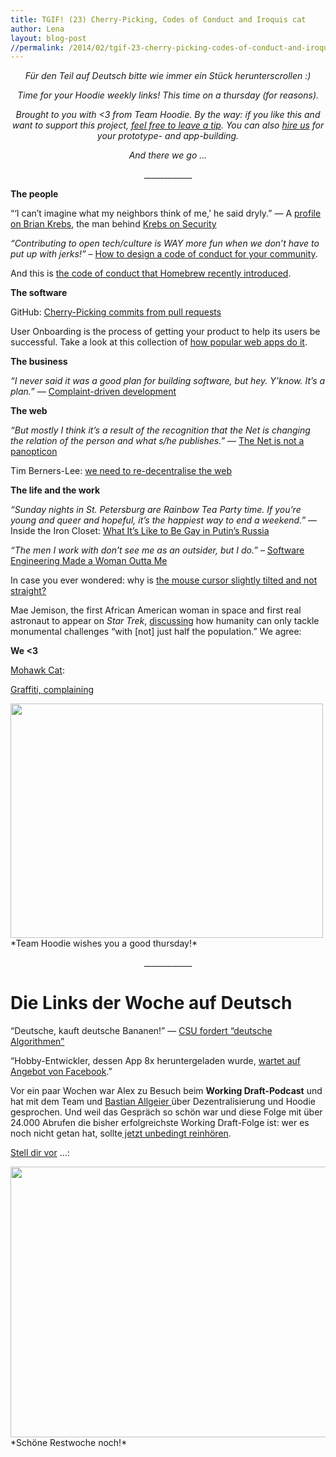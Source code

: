 ```yaml
---
title: TGIF! (23) Cherry-Picking, Codes of Conduct and Iroquis cat
author: Lena
layout: blog-post
//permalink: /2014/02/tgif-23-cherry-picking-codes-of-conduct-and-iroquis-cat/
---
```

<p style="text-align: center;">
  <em>Für den Teil auf Deutsch bitte wie immer ein Stück herunterscrollen :)</em>
</p>

<p style="text-align: center;">
  <em>Time for your Hoodie weekly links! This time on a thursday (for reasons).</em>
</p>

<p style="text-align: center;">
  <em>Brought to you with <3 from Team Hoodie. By the way: if you like this and want to support this project, <a title="Leave  a Tip" href="https://www.gittip.com/hoodiehq/">feel free to leave a tip</a>. You can also <a href="http://thehoodiefirm.com">hire us</a> for your prototype- and app-building.<br /> </em>
</p>

<p style="text-align: center;">
  <em>And there we go …</em>
</p>

<p style="text-align: center;">
  ____________
</p>

<p style="text-align: left;">
  <strong>The people</strong>
</p>

“‘I can’t imagine what my neighbors think of me,’ he said dryly.” — A [profile on Brian Krebs][1], the man behind [Krebs on Security][2]

*&#8220;Contributing to open tech/culture is WAY more fun when we don&#8217;t have to put up with jerks!&#8221;* – [How to design a code of conduct for your community][3].

And this is [the code of conduct that Homebrew recently introduced][4].

**The software**

GitHub: [Cherry-Picking commits from pull requests][5]

User Onboarding is the process of getting your product to help its users be successful. Take a look at this collection of [how popular web apps do it][6].

**The business**

*&#8220;I never said it was a good plan for building software, but hey. Y’know. It’s a plan.&#8221;* — [Complaint-driven development][7]

**The web**

*“But mostly I think it’s a result of the recognition that the Net is changing the relation of the person and what s/he publishes.”* — [The Net is not a panopticon][8]

Tim Berners-Lee: [we need to re-decentralise the web][9]

**The life and the work**

*“Sunday nights in St. Petersburg are Rainbow Tea Party time. If you’re young and queer and hopeful, it’s the happiest way to end a weekend.”* — Inside the Iron Closet: [What It’s Like to Be Gay in Putin’s Russia ][10]

*“The men I work with don’t see me as an outsider, but I do.”* – [Software Engineering Made a Woman Outta Me][11]

In case you ever wondered: why is [the mouse cursor slightly tilted and not straight?][12]

Mae Jemison, the first African American woman in space and first real astronaut to appear on *Star Trek*, [discussing][13] how humanity can only tackle monumental challenges “with [not] just half the population.” We agree:



**We <3**

[Mohawk Cat][14]:



[Graffiti, complaining][15]

<img class="alignnone" alt="" src="http://www.kraftfuttermischwerk.de/blogg/wp-content/uploads2/2014/02/tumblr_n1kmo3mOeA1ryvq99o1_500.gif" width="500" height="375" />
*Team Hoodie wishes you a good thursday!*

<p style="text-align: center;">
  ____________
</p>

# **Die Links der Woche auf Deutsch**

“Deutsche, kauft deutsche Bananen!” — [CSU fordert “deutsche Algorithmen”][16]

&#8220;Hobby-Entwickler, dessen App 8x heruntergeladen wurde, [wartet auf Angebot von Facebook][17].&#8221;

Vor ein paar Wochen war Alex zu Besuch beim **Working Draft-Podcast** und hat mit dem Team und [Bastian Allgeier ][18]über Dezentralisierung und Hoodie gesprochen. Und weil das Gespräch so schön war und diese Folge mit über 24.000 Abrufen die bisher erfolgreichste Working Draft-Folge ist: wer es noch nicht getan hat, sollte[ jetzt unbedingt reinhören][19].

[Stell dir vor][20] &#8230;:

<img class="alignnone" alt="" src="http://www.kraftfuttermischwerk.de/blogg/wp-content/uploads2/2014/02/894429_745717895439116_2131598576_o.jpg" width="720" height="433" />
*Schöne Restwoche noch!*

 [1]: http://www.nytimes.com/2014/02/17/technology/reporting-from-the-webs-underbelly.html?ref=technology&_r=1
 [2]: http://krebsonsecurity.com/
 [3]: http://adainitiative.org/2014/02/howto-design-a-code-of-conduct-for-your-community/
 [4]: https://github.com/Homebrew/homebrew/blob/master/CODEOFCONDUCT.md
 [5]: http://mispdev.blogspot.co.uk/2013/02/github-cherry-picking-commits-from-pull.html
 [6]: http://www.useronboard.com/
 [7]: http://www.codinghorror.com/blog/2014/02/complaint-driven-development.html
 [8]: https://medium.com/p/239b5f939138
 [9]: http://www.wired.co.uk/news/archive/2014-02/06/tim-berners-lee-reclaim-the-web
 [10]: http://www.gq.com/news-politics/big-issues/201402/being-gay-in-russia
 [11]: https://t.co/Mpbjdisk8g
 [12]: http://ux.stackexchange.com/questions/52336/why-is-the-mouse-cursor-slightly-tilted-and-not-straight
 [13]: https://www.youtube.com/watch?v=9pI-dTS8xn0
 [14]: https://www.youtube.com/watch?v=5ln792T4M8g#t=18
 [15]: http://www.kraftfuttermischwerk.de/blogg/meckerndes-graffiti-gifd/
 [16]: http://www.golem.de/news/nsa-affaere-cdu-fordert-deutsche-algorithmen-zur-verschluesselung-1402-104584.html
 [17]: http://www.der-postillon.com/2014/02/hobby-entwickler-dessen-app-8x.html
 [18]: http://twitter.com/bastianallgeier
 [19]: http://workingdraft.de/145/
 [20]: https://www.facebook.com/photo.php?fbid=745717895439116&set=a.404307092913533.102719.213775278633383&type=1&relevant_count=1
